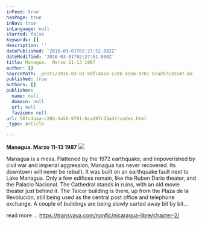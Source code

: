 ```yaml
---
inFeed: true
hasPage: true
inNav: true
inLanguage: null
starred: false
keywords: []
description: ''
datePublished: '2016-03-01T02:27:52.882Z'
dateModified: '2016-03-01T02:27:51.080Z'
title: Managua.  Marzo 11-13 1987
author: []
sourcePath: _posts/2016-03-01-58fc4aaa-c28b-4a56-9701-bcad97c35a47.md
published: true
authors: []
publisher:
  name: null
  domain: null
  url: null
  favicon: null
url: 58fc4aaa-c28b-4a56-9701-bcad97c35a47/index.html
_type: Article

---
```

**Managua.  Marzo 11-13 1987**
![](https://the-grid-user-content.s3-us-west-2.amazonaws.com/b48300f0-3a42-4b84-b4b0-4a3d58a1eca5.jpg)

Managua is a mess. Flattened by the 1972 earthquake; and impoverished by civil war and imperial aggression; Managua has never recovered. Its downtown will never be rebuilt. It was built on an earthquake fault next to Lake Managua. Only a few edifices remain, like the Ruben Dario theater, and the Palacio Nacional. The Cathedral stands in ruins, with an old movie theater just behind it. The Telcor building is there, up from the Plaza de la Revolución, still being used as the central post office and telephone exchange. A couple of buildings are being slowly carted away bit by bit...

read more ... https://transvaya.com/nonfic/nicaragua-libre/chapter-2/